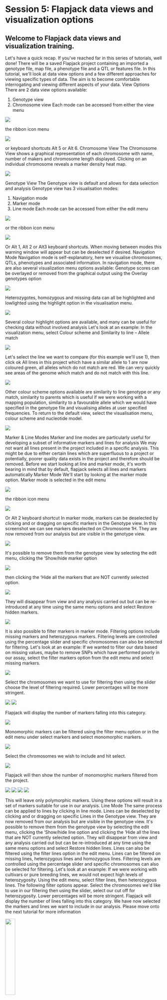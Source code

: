 # Session 5: Flapjack data views and visualization options

## Welcome to Flapjack data views and visualization training.

Let's have a quick recap. If you've reached far in this series of tutorials, well done! There will be a saved Flapjack project containing an imported a genotype file, map file, a phenotype file and a QTL or features file.
In this tutorial, we'll look at data view options and a few different approaches for viewing specific types of data. The aim is to become comfortable interrogating and viewing different aspects of your data.
View Options
There are 2 data view options available:
1. Genotype view
2. Chromosome view
Each mode can be accessed from either the view menu 
 
<img src="flapjack-5/flapjack1.png" style="max-width: 100%;">

the ribbon icon menu

<img src="flapjack-5/flapjack2.png" style="max-width: 100%;">

or keyboard shortcuts Alt 5 or Alt 6.
Chromosome View
The Chromosome View shows a graphical representation of each chromosome with name, number of makers and chromosome length displayed. Clicking on an individual chromosome reveals a marker density heat map.


<img src="flapjack-5/flapjack3.png" style="max-width: 100%;">

Genotype View
The Genotype view is default and allows for data selection and analysis
Genotype view has 3 visualisation modes:
1. Navigation mode
2. Marker mode
3. Line mode
Each mode can be accessed from either the edit menu 


<img src="flapjack-5/flapjack4.png" style="max-width: 100%;">

or the ribbon icon menu

<img src="flapjack-5/flapjack5.png" style="max-width: 100%;">

Or Alt 1, Alt 2 or Alt3 keyboard shortcuts.
When moving between modes this warning window will appear but can be deselected if desired.
Navigation Mode
Navigation mode is self-explanatory, here we visualise chromosomes, QTLs, phenotypes and associated information.
In navigation mode, there are also several visualization menu options available:
Genotype scores can be overlayed or removed from the graphical output using the Overlay genotypes option


<img src="flapjack-5/flapjack6.png" style="max-width: 100%;">

Heterozygotes, homozygous and missing data can all be highlighted and lowlighted using the highlight option in the visualisation menu.

<img src="flapjack-5/flapjack7.png" style="max-width: 100%;">

Several colour highlight options are available, and many can be useful for checking data without involved analysis
Let's look at an example:
In the visualization menu, select Colour scheme and Similarity to line – Allele match


<img src="flapjack-5/flapjack8.png" style="max-width: 100%;">

Let's select the line we want to compare (for this example we'll use 1), then click ok
All lines in this project which have a similar allele to 1 are now coloured green, all alleles which do not match are red. We can very quickly see areas of the genome which match and do not match with this line.


<img src="flapjack-5/flapjack9.png" style="max-width: 100%;">

Other colour scheme options available are similarity to line genotype or any match, similarity to parents which is useful if we were working with a mapping population, similarity to a favourable allele which we would have specified in the genotype file and visualising alleles at user specified frequencies. 
To return to the default view, select the visualisation menu, colour scheme and nucleotide model.

<img src="flapjack-5/flapjack10.png" style="max-width: 100%;">

Marker & Line Modes
Marker and line modes are particularly useful for developing a subset of informative markers and lines for analysis 
We may not want all lines present in the project included in a specific analysis. This might be due to either certain lines which are superfluous to a project or potentially, poorer quality data exists in the project and therefore should be removed.
Before we start looking at line and marker mode, it's worth bearing in mind that by default, flapjack selects all lines and markers automatically
Marker Mode
We'll start by looking at the marker mode option. Marker mode is selected in the edit menu

<img src="flapjack-5/flapjack11.png" style="max-width: 100%;">

the ribbon icon menu

<img src="flapjack-5/flapjack12.png" style="max-width: 100%;">

Or Alt 2 keyboard shortcut
In marker mode, markers can be deselected by clicking and or dragging on specific markers in the Genotype view. In this screenshot we can see markers deselected on Chromosome 1H. They are now removed from our analysis but are visible in the genotype view. 

<img src="flapjack-5/flapjack13.png" style="max-width: 100%;">

It's possible to remove them from the genotype view by selecting the edit menu, clicking the ‘Show/hide marker option 

<img src="flapjack-5/flapjack14.png" style="max-width: 100%;">

then clicking the ‘Hide all the markers that are NOT currently selected option. 

<img src="flapjack-5/flapjack15.png" style="max-width: 100%;">

They will disappear from view and any analysis carried out but can be re-introduced at any time using the same menu options and select Restore hidden markers. 

<img src="flapjack-5/flapjack16.png" style="max-width: 100%;">

It is also possible to filter markers in marker mode. 
Filtering options include missing markers and heterozygous markers. 
Filtering levels are controlled using the percentage slider and specific chromosomes can also be selected for filtering. 
Let's look at an example:
If we wanted to filter our data based on missing values, maybe to remove SNPs which have performed poorly in our assay, select the filter markers option from the edit menu and select missing markers. 

<img src="flapjack-5/flapjack17.png" style="max-width: 100%;">

Select the chromosomes we want to use for filtering then using the slider choose the level of filtering required. Lower percentages will be more stringent. 

<img src="flapjack-5/flapjack18.png" style="max-width: 100%;">

<img src="flapjack-5/flapjack19.png" style="max-width: 100%;">

Flapjack will display the number of markers falling into this category. 

<img src="flapjack-5/flapjack20.png" style="max-width: 100%;">

Monomorphic markers can be filtered using the filter menu option or in the edit menu under select markers and select monomorphic markers.

<img src="flapjack-5/flapjack20.png" style="max-width: 100%;">

Select the chromosomes we wish to include and hit select. 

<img src="flapjack-5/flapjack21.png" style="max-width: 100%;">

Flapjack will then show the number of monomorphic markers filtered from the project.

<img src="flapjack-5/flapjack22.png" style="max-width: 100%;">



<img src="flapjack-5/flapjack23.png" style="max-width: 100%;">

<img src="flapjack-5/flapjack24.png" style="max-width: 100%;">

<img src="flapjack-5/flapjack25.png" style="max-width: 100%;">

This will leave only polymorphic markers. 
Using these options will result in a set of markers suitable for use in our analysis.
Line Mode
The same process can be applied to lines by clicking in line mode. 
Lines can be deselected by clicking and or dragging on specific Lines in the Genotype view.
They are now removed from our analysis but are visible in the genotype view. 
It's possible to remove them from the genotype view by selecting the edit menu, clicking the ‘Show/hide line option and clicking the ‘Hide all the lines that are NOT currently selected option. 
They will disappear from view and any analysis carried out but can be re-introduced at any time using the same menu options and select Restore hidden lines.
Lines can also be filtered using the filter lines option in the edit menu. 
Lines can be filtered on missing lines, heterozygous lines and homozygous lines. 
Filtering levels are controlled using the percentage slider and specific chromosomes can also be selected for filtering. 
Let's look at an example:
If we were working with cultivars or pure breeding lines, we would not expect high levels of heterozygosity. 
Using the edit menu, select filter lines, then heterozygous lines. The following filter options appear. Select the chromosomes we'd like to use in our filtering then using the slider, select our cut off for heterozygosity. 
Lower percentages will be more stringent. Flapjack will display the number of lines falling into this category.
We have now selected the markers and lines we want to include in our analysis.
Please move onto the next tutorial for more information



<a href="https://www.youtube.com/watch?v=ifYQrk0uzlo"><img src="https://img.youtube.com/vi/ifYQrk0uzlo/0.jpg" width="25%"></a>

<br/>

> ### About
> This training has been created under the <a href="https://www.templetonworldcharity.org/">Templeton World Charity Foundation, Inc.</a> Grant ID TWCF0400 *'Safeguarding crop diversity for food security: Pre-breeding complemented with Innovative Finance'* which is managed by the <a href="https://www.croptrust.org/">Crop Trust</a>. This training is free to use and released under a non-restrictive open source licence.
